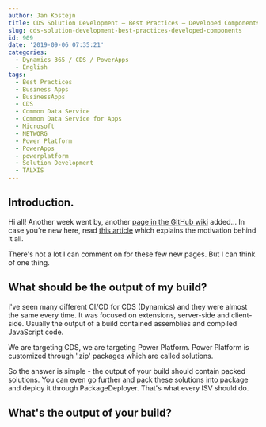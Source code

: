 ```yaml
---
author: Jan Kostejn
title: CDS Solution Development – Best Practices – Developed Components
slug: cds-solution-development-best-practices-developed-components
id: 909
date: '2019-09-06 07:35:21'
categories:
  - Dynamics 365 / CDS / PowerApps
  - English
tags:
  - Best Practices
  - Business Apps
  - BusinessApps
  - CDS
  - Common Data Service
  - Common Data Service for Apps
  - Microsoft
  - NETWORG
  - Power Platform
  - PowerApps
  - powerplatform
  - Solution Development
  - TALXIS
---
```


## Introduction.

Hi all! Another week went by, another [page in the GitHub wiki](https://github.com/NETWORG/cds-solution-development-docs/wiki/Developed-Components) added… In case you’re new here, read [this article](https://blog.thenetw.org/2019/08/22/common-data-service-solution-development-best-practices/) which explains the motivation behind it all.

There's not a lot I can comment on for these few new pages. But I can think of one thing.

## What should be the output of my build?

I've seen many different CI/CD for CDS (Dynamics) and they were almost the same every time. It was focused on extensions, server-side and client-side. Usually the output of a build contained assemblies and compiled JavaScript code.

We are targeting CDS, we are targeting Power Platform. Power Platform is customized through '.zip' packages which are called solutions.

So the answer is simple - the output of your build should contain packed solutions. You can even go further and pack these solutions into package and deploy it through PackageDeployer. That's what every ISV should do.

## What's the output of your build?
